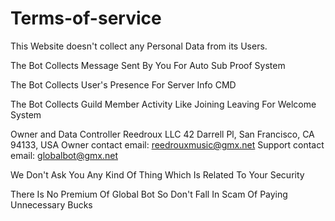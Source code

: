 # Terms-of-service


This Website doesn't collect any Personal Data from its Users.

The Bot Collects Message Sent By You For Auto Sub Proof System

The Bot Collects User's Presence For Server Info CMD

The Bot Collects Guild Member Activity Like Joining Leaving For Welcome System


Owner and Data Controller
Reedroux LLC 
42 Darrell Pl, San Francisco, CA 94133, USA
Owner contact email: reedrouxmusic@gmx.net 
Support contact email: globalbot@gmx.net

We Don't Ask You Any Kind Of Thing Which Is Related To Your Security

There Is No Premium Of Global Bot So Don't Fall In Scam Of Paying Unnecessary Bucks
